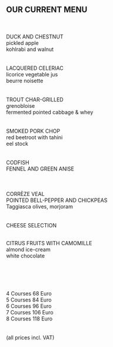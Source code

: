 ## OUR CURRENT MENU
<br>
<br>
DUCK AND CHESTNUT<br>
pickled apple<br>
kohlrabi and walnut<br>
<br>
<br>
LACQUERED CELERIAC<br>
licorice vegetable jus<br>
beurre noisette<br>
<br>
<br>
TROUT CHAR-GRILLED<br>
grenobloise<br>
fermented pointed cabbage & whey<br>
<br>
<br>
SMOKED PORK CHOP<br>
red beetroot with tahini<br>
eel stock<br>
<br>
<br>
CODFISH<br>
FENNEL AND GREEN ANISE<br>
<br>
<br>
<br>
CORRÈZE VEAL<br>
POINTED BELL-PEPPER AND CHICKPEAS<br>
Taggiasca olives, morjoram<br>
<br>
<br>
CHEESE SELECTION<br>
<br>

CITRUS FRUITS WITH CAMOMILLE<br>
almond ice-cream<br>
white chocolate<br>
<br>
<br>
<br>
<br>   
4 Courses 68 Euro  
5 Courses 84 Euro  
6 Courses 96 Euro  
7 Courses 106 Euro  
8 Courses 118 Euro  
<br>
<br>
(all prices incl. VAT)

